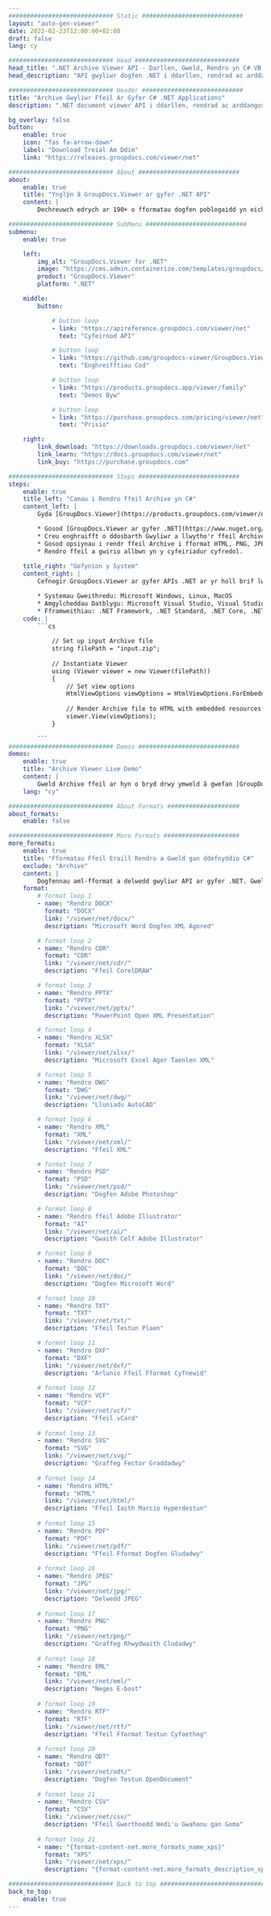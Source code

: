 ```yaml
---
############################# Static ############################
layout: "auto-gen-viewer"
date: 2022-02-23T12:00:00+02:00
draft: false
lang: cy

############################# Head #############################
head_title: ".NET Archive Viewer API - Darllen, Gweld, Rendro yn C# VB.NET"
head_description: "API gwyliwr dogfen .NET i ddarllen, rendrad ac arddangos Archive mewn unrhyw fath o gymwysiadau C#, ASP.NET, VB.NET & .NET Core."

############################# Header ############################
title: "Archive Gwyliwr Ffeil Ar Gyfer C# .NET Applications" 
description: ".NET document viewer API i ddarllen, rendrad ac arddangos Archive ffeil mewn unrhyw fath o C#, ASP.NET, VB.NET & .NET Core ceisiadau. Gweld y ffeiliau wedi'u rendro gyda gwir fformat a gosodiad yn HTML5, PDF neu fel delwedd gan ddefnyddio ychydig o linellau o'r cod." 

bg_overlay: false
button:
    enable: true
    icon: "fas fa-arrow-down"
    label: "Download Treial Am Ddim"
    link: "https://releases.groupdocs.com/viewer/net"

############################# About ############################
about:
    enable: true
    title: "Ynglŷn â GroupDocs.Viewer ar gyfer .NET API" 
    content: |
        Dechreuwch edrych ar 190+ o fformatau dogfen poblogaidd yn eich cymwysiadau .NET gan ddefnyddio GroupDocs.Viewer ar gyfer .NET APIs trwy ychwanegu ychydig linellau o god. Gall datblygwyr arddangos PDF, Prosesu Geiriau, Taenlen Excel, Cyflwyniad, Visio, Project, Outlook a llawer o fformatau dogfen poblogaidd eraill yn hawdd mewn moddau HTML5, delwedd neu PDF. Mae'r broses rendro dogfennau yn gyflym, yn union yr un fath â'r ffeil ffynhonnell wreiddiol, ac nid oes angen gosod meddalwedd ychwanegol nac unrhyw lyfrgelloedd allanol eraill.

############################# SubMenu ############################
submenu:
    enable: true

    left:
        img_alt: "GroupDocs.Viewer for .NET"
        image: "https://cms.admin.containerize.com/templates/groupdocs/images/product-logos/90x90-noborder/groupdocs-viewer-net.png"
        product: "GroupDocs.Viewer"
        platform: ".NET"

    middle:
        button:

            # button loop
            - link: "https://apireference.groupdocs.com/viewer/net"
              text: "Cyfeirnod API"

            # button loop
            - link: "https://github.com/groupdocs-viewer/GroupDocs.Viewer-for-.NET"
              text: "Enghreifftiau Cod"

            # button loop
            - link: "https://products.groupdocs.app/viewer/family"
              text: "Demos Byw"

            # button loop
            - link: "https://purchase.groupdocs.com/pricing/viewer/net"
              text: "Prisio"

    right:
        link_download: "https://downloads.groupdocs.com/viewer/net"
        link_learn: "https://docs.groupdocs.com/viewer/net"
        link_buy: "https://purchase.groupdocs.com"

############################# Steps ############################
steps:
    enable: true
    title_left: "Camau i Rendro ffeil Archive yn C#" 
    content_left: |
        Gyda [GroupDocs.Viewer](https://products.groupdocs.com/viewer/net/) gallwch rendro Archive i HTML, JPEG, PNG neu PDF mewn ychydig o gamau.

        * Gosod [GroupDocs.Viewer ar gyfer .NET](https://www.nuget.org/packages/groupdocs.viewer) gan ddefnyddio eich hoff reolwr pecynnau. 
        * Creu enghraifft o ddosbarth Gwyliwr a llwytho'r ffeil Archive gyda llwybr llawn. 
        * Gosod opsiynau i rendr ffeil Archive i fformat HTML, PNG, JPEG neu PDF. 
        * Rendro ffeil a gwirio allbwn yn y cyfeiriadur cyfredol. 
        
    title_right: "Gofynion y System" 
    content_right: |
        Cefnogir GroupDocs.Viewer ar gyfer APIs .NET ar yr holl brif lwyfannau a systemau gweithredu. Cyn gweithredu'r cod isod, gwnewch yn siŵr bod gennych y rhagofynion canlynol wedi'u gosod ar eich system.

        * Systemau Gweithredu: Microsoft Windows, Linux, MacOS 
        * Amgylcheddau Datblygu: Microsoft Visual Studio, Visual Studio Code, .NET CLI 
        * Fframweithiau: .NET Framework, .NET Standard, .NET Core, .NET 
    code: |
        ```cs
                        
            // Set up input Archive file
            string filePath = "input.zip";
        
            // Instantiate Viewer
            using (Viewer viewer = new Viewer(filePath))
            {
            	// Set view options 
            	HtmlViewOptions viewOptions = HtmlViewOptions.ForEmbeddedResources();
                    
            	// Render Archive file to HTML with embedded resources
            	viewer.View(viewOptions);
            }
             
        ```
############################# Demos ############################
demos:
    enable: true
    title: "Archive Viewer Live Demo"
    content: |
        Gweld Archive ffeil ar hyn o bryd drwy ymweld â gwefan [GroupDocs.Viewer Online Apps](https://products.groupdocs.app/viewer/archive).
    lang: "cy"

############################# About Formats ####################
about_formats:
    enable: false

############################# More Formats #####################
more_formats:
    enable: true
    title: "Fformatau Ffeil Eraill Rendro a Gweld gan ddefnyddio C#"
    exclude: "Archive"
    content: |
        Dogfennau aml-fformat a delwedd gwyliwr API ar gyfer .NET. Gweld rhai o'r fformatau ffeil poblogaidd isod heb unrhyw wylwyr allanol.
    format: 
        # format loop 1
        - name: "Rendro DOCX"
          format: "DOCX"
          link: "/viewer/net/docx/"
          description: "Microsoft Word Dogfen XML Agored" 

        # format loop 2
        - name: "Rendro CDR" 
          format: "CDR"
          link: "/viewer/net/cdr/"
          description: "Ffeil CorelDRAW" 

        # format loop 3
        - name: "Rendro PPTX"
          format: "PPTX"
          link: "/viewer/net/pptx/"
          description: "PowerPoint Open XML Presentation" 

        # format loop 4
        - name: "Rendro XLSX"
          format: "XLSX"
          link: "/viewer/net/xlsx/"
          description: "Microsoft Excel Agor Taenlen XML" 

        # format loop 5
        - name: "Rendro DWG"
          format: "DWG"
          link: "/viewer/net/dwg/"
          description: "Lluniadu AutoCAD"

        # format loop 6
        - name: "Rendro XML"
          format: "XML"
          link: "/viewer/net/xml/"
          description: "Ffeil XML"

        # format loop 7
        - name: "Rendro PSD"
          format: "PSD"
          link: "/viewer/net/psd/"
          description: "Dogfen Adobe Photoshop"

        # format loop 8
        - name: "Rendro ffeil Adobe Illustrator"
          format: "AI"
          link: "/viewer/net/ai/"
          description: "Gwaith Celf Adobe Illustrator"

        # format loop 9
        - name: "Rendro DOC"
          format: "DOC"
          link: "/viewer/net/doc/"
          description: "Dogfen Microsoft Word" 

        # format loop 10
        - name: "Rendro TXT" 
          format: "TXT"
          link: "/viewer/net/txt/"
          description: "Ffeil Testun Plaen" 

        # format loop 11
        - name: "Rendro DXF" 
          format: "DXF"
          link: "/viewer/net/dxf/"
          description: "Arlunio Ffeil Fformat Cyfnewid"  
          
        # format loop 12
        - name: "Rendro VCF"
          format: "VCF"
          link: "/viewer/net/vcf/"
          description: "Ffeil vCard"  
              
        # format loop 13
        - name: "Rendro SVG"
          format: "SVG"
          link: "/viewer/net/svg/"
          description: "Graffeg Fector Graddadwy" 
          
        # format loop 14
        - name: "Rendro HTML"
          format: "HTML"
          link: "/viewer/net/html/"
          description: "Ffeil Iaith Marcio Hyperdestun" 
          
        # format loop 15
        - name: "Rendro PDF"
          format: "PDF"
          link: "/viewer/net/pdf/"
          description: "Ffeil Fformat Dogfen Gludadwy"
          
        # format loop 16
        - name: "Rendro JPEG"
          format: "JPG"
          link: "/viewer/net/jpg/"
          description: "Delwedd JPEG"
          
        # format loop 17
        - name: "Rendro PNG"
          format: "PNG"
          link: "/viewer/net/png/"
          description: "Graffeg Rhwydwaith Cludadwy" 
          
        # format loop 18
        - name: "Rendro EML"
          format: "EML"
          link: "/viewer/net/eml/"
          description: "Neges E-bost" 
          
        # format loop 19
        - name: "Rendro RTF"
          format: "RTF"
          link: "/viewer/net/rtf/"
          description: "Ffeil Fformat Testun Cyfoethog" 
          
        # format loop 20
        - name: "Rendro ODT"
          format: "ODT"
          link: "/viewer/net/odt/"
          description: "Dogfen Testun OpenDocument" 
          
        # format loop 21
        - name: "Rendro CSV"
          format: "CSV"
          link: "/viewer/net/csv/"
          description: "Ffeil Gwerthoedd Wedi'u Gwahanu gan Goma" 
          
        # format loop 21
        - name: "{format-content-net.more_formats_name_xps}"
          format: "XPS"
          link: "/viewer/net/xps/"
          description: "{format-content-net.more_formats_description_xps}" 

############################# Back to top ###############################
back_to_top:
    enable: true
---
```


